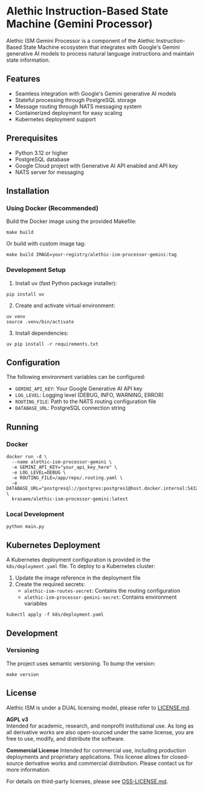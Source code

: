 # Alethic Instruction-Based State Machine (Gemini Processor)

Alethic ISM Gemini Processor is a component of the Alethic Instruction-Based State Machine ecosystem that integrates with Google's Gemini generative AI models to process natural language instructions and maintain state information.

## Features

- Seamless integration with Google's Gemini generative AI models
- Stateful processing through PostgreSQL storage
- Message routing through NATS messaging system
- Containerized deployment for easy scaling
- Kubernetes deployment support

## Prerequisites

- Python 3.12 or higher
- PostgreSQL database
- Google Cloud project with Generative AI API enabled and API key
- NATS server for messaging

## Installation

### Using Docker (Recommended)

Build the Docker image using the provided Makefile:

```shell
make build
```

Or build with custom image tag:

```shell
make build IMAGE=your-registry/alethic-ism-processor-gemini:tag
```

### Development Setup

1. Install uv (fast Python package installer):
```shell
pip install uv
```

2. Create and activate virtual environment:
```shell
uv venv
source .venv/bin/activate
```

3. Install dependencies:
```shell
uv pip install -r requirements.txt
```

## Configuration

The following environment variables can be configured:

- `GEMINI_API_KEY`: Your Google Generative AI API key
- `LOG_LEVEL`: Logging level (DEBUG, INFO, WARNING, ERROR)
- `ROUTING_FILE`: Path to the NATS routing configuration file
- `DATABASE_URL`: PostgreSQL connection string

## Running

### Docker

```shell
docker run -d \
  --name alethic-ism-processor-gemini \
  -e GEMINI_API_KEY="your_api_key_here" \
  -e LOG_LEVEL=DEBUG \
  -e ROUTING_FILE=/app/repo/.routing.yaml \
  -e DATABASE_URL="postgresql://postgres:postgres1@host.docker.internal:5432/postgres" \
  krasaee/alethic-ism-processor-gemini:latest
```

### Local Development

```shell
python main.py
```

## Kubernetes Deployment

A Kubernetes deployment configuration is provided in the `k8s/deployment.yaml` file. 
To deploy to a Kubernetes cluster:

1. Update the image reference in the deployment file
2. Create the required secrets:
   - `alethic-ism-routes-secret`: Contains the routing configuration
   - `alethic-ism-processor-gemini-secret`: Contains environment variables

```shell
kubectl apply -f k8s/deployment.yaml
```

## Development

### Versioning

The project uses semantic versioning. To bump the version:

```shell
make version
```

## License

Alethic ISM is under a DUAL licensing model, please refer to [LICENSE.md](LICENSE.md).

**AGPL v3**  
Intended for academic, research, and nonprofit institutional use. As long as all derivative works are also open-sourced under the same license, you are free to use, modify, and distribute the software.

**Commercial License**
Intended for commercial use, including production deployments and proprietary applications. This license allows for closed-source derivative works and commercial distribution. Please contact us for more information.

For details on third-party licenses, please see [OSS-LICENSE.md](OSS-LICENSE.md).